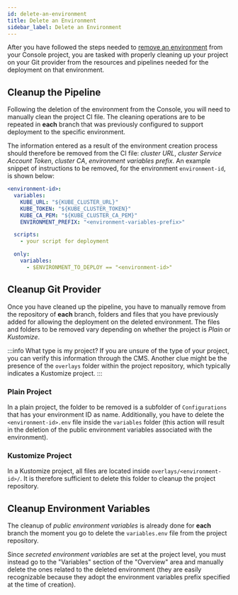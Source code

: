 ```yaml
---
id: delete-an-environment
title: Delete an Environment
sidebar_label: Delete an Environment
---
```


After you have followed the steps needed to [remove an environment](/console/project-configuration/manage-runtime-environments/index.md#remove-an-environment) from your Console project, you are tasked with properly cleaning up your project on your Git provider from the resources and pipelines needed for the deployment on that environment.

## Cleanup the Pipeline

Following the deletion of the environment from the Console, you will need to manually clean the project CI file. The cleaning operations are to be repeated in **each** branch that was previously configured to support deployment to the specific environment.

The information entered as a result of the environment creation process should therefore be removed from the CI file: *cluster URL*, *cluster Service Account Token*, *cluster CA*, *environment variables prefix*. An example snippet of instructions to be removed, for the environment `environment-id`, is shown below:

```yaml
<environment-id>:
  variables:
    KUBE_URL: "${KUBE_CLUSTER_URL}"
    KUBE_TOKEN: "${KUBE_CLUSTER_TOKEN}"
    KUBE_CA_PEM: "${KUBE_CLUSTER_CA_PEM}"
    ENVIRONMENT_PREFIX: "<environment-variables-prefix>"

  scripts:
    - your script for deployment

  only:
    variables:
      - $ENVIRONMENT_TO_DEPLOY == "<environment-id>"
```

## Cleanup Git Provider

Once you have cleaned up the pipeline, you have to manually remove from the repository of **each** branch, folders and files that you have previously added for allowing the deployment on the deleted environment.
The files and folders to be removed vary depending on whether the project is *Plain* or *Kustomize*.

:::info What type is my project?
If you are unsure of the type of your project, you can verify this information through the CMS.
Another clue might be the presence of the `overlays` folder within the project repository, which typically indicates a Kustomize project.
:::

### Plain Project

In a plain project, the folder to be removed is a subfolder of `Configurations` that has your environment ID as name. Additionally, you have to delete the `<environment-id>.env` file inside the `variables` folder (this action will result in the deletion of the public environment variables associated with the environment).

### Kustomize Project

In a Kustomize project, all files are located inside `overlays/<environment-id>/`. It is therefore sufficient to delete this folder to cleanup the project repository.

## Cleanup Environment Variables

The cleanup of *public environment variables* is already done for **each** branch the moment you go to delete the `variables.env` file from the project repository.

Since *secreted environment variables* are set at the project level, you must instead go to the "Variables" section of the "Overview" area and manually delete the ones related to the deleted environment (they are easily recognizable because they adopt the environment variables prefix specified at the time of creation).
